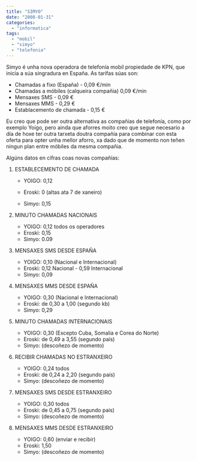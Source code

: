 ```yaml
---
title: "SIMYO"
date: "2008-01-31"
categories: 
  - "informatica"
tags: 
  - "mobil"
  - "simyo"
  - "telefonia"
---
```


Simyo é unha nova operadora de telefonía mobil propiedade de KPN, que inicia a súa singradura en España. As tarifas súas son:

- Chamadas a fixo (España) - 0,09 €/min
- Chamadas a móbiles (calqueira compañia) 0,09 €/min
- Mensaxes SMS - 0,09 €
- Mensaxes MMS - 0,29 €
- Establacemento de chamada - 0,15 €

Eu creo que pode ser outra alternativa as compañias de telefonía, como por exemplo Yoigo, pero ainda que aforres moito creo que segue necesario a día de hoxe ter outra tarxeta doutra compañía para combinar con esta oferta para opter unha mellor aforro, xa dado que de momento non teñen ningun plan entre móbiles da mesma compañia.

Algúns datos en cifras coas novas compañías:

1. ESTABLECEMENTO DE CHAMADA
    
    - YOIGO: 0,12
    
    - Eroski: 0 (altas ata 7 de xaneiro)
    - Simyo: 0,15
2. MINUTO CHAMADAS NACIONAIS
    - YOIGO: 0,12 todos os operadores
    - Eroski: 0,15
    - Simyo: 0.09
3. MENSAXES SMS DESDE ESPAÑA
    - YOIGO: 0,10 (Nacional e Internacional)
    - Eroski: 0,12 Nacional - 0,59 Internacional
    - Simyo: 0,09
4. MENSAXES MMS DESDE ESPAÑA
    - YOIGO: 0,30 (Nacional e Internacional)
    - Eroski: de 0,30 a 1,00 (segundo kb)
    - Simyo: 0,29
5. MINUTO CHAMADAS INTERNACIONAIS
    - YOIGO: 0,30 (Excepto Cuba, Somalia e Corea do Norte)
    - Eroski: de 0,49 a 3,55 (segundo país)
    - Simyo: (descoñezo de momento)
6. RECIBIR CHAMADAS NO ESTRANXEIRO
    - YOIGO: 0,24 todos
    - Eroski: de 0,24 a 2,20 (segundo país)
    - Simyo: (descoñezo de momento)
7. MENSAXES SMS DESDE ESTRANXEIRO
    - YOIGO: 0,30 todos
    - Eroski: de 0,45 a 0,75 (segundo país)
    - Simyo: (descoñezo de momento)
8. MENSAXES MMS DESDE ESTRANXEIRO
    - YOIGO: 0,60 (enviar e recibir)
    - Eroski: 1,50
    - Simyo: (descoñezo de momento)
